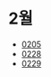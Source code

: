 # 2월

* [0205](/Daily/2020/02/0205.md)
* [0228](/Daily/2020/02/0228.md)
* [0229](/Daily/2020/02/0229.md)